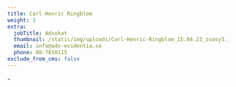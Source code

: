 ```yaml
---
title: Carl-Henric Ringblom
weight: 1
extra:
  jobTitle: Advokat
  thumbnail: /static/img/uploads/Carl-Henric-Ringblom_15.04.23_zvasy3.jpg
  email: info@adv-evidentia.se
  phone: 08-7850115
exclude_from_cms: false
---
```

\-

